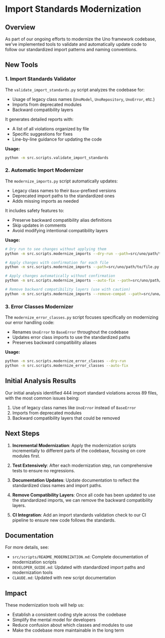 # Import Standards Modernization

## Overview

As part of our ongoing efforts to modernize the Uno framework codebase, we've implemented tools to validate and automatically update code to follow our standardized import patterns and naming conventions.

## New Tools

### 1. Import Standards Validator

The `validate_import_standards.py` script analyzes the codebase for:

- Usage of legacy class names (`UnoModel`, `UnoRepository`, `UnoError`, etc.)
- Imports from deprecated modules
- Backward compatibility layers 

It generates detailed reports with:
- A list of all violations organized by file
- Specific suggestions for fixes
- Line-by-line guidance for updating the code

**Usage:**
```bash
python -m src.scripts.validate_import_standards
```

### 2. Automatic Import Modernizer

The `modernize_imports.py` script automatically updates:

- Legacy class names to their `Base`-prefixed versions 
- Deprecated import paths to the standardized ones
- Adds missing imports as needed

It includes safety features to:
- Preserve backward compatibility alias definitions
- Skip updates in comments
- Avoid modifying intentional compatibility layers

**Usage:**
```bash
# Dry run to see changes without applying them
python -m src.scripts.modernize_imports --dry-run --path=src/uno/path/to/file.py

# Apply changes with confirmation for each file
python -m src.scripts.modernize_imports --path=src/uno/path/to/file.py

# Apply changes automatically without confirmation
python -m src.scripts.modernize_imports --auto-fix --path=src/uno/path/to/file.py

# Remove backward compatibility layers (use with caution)
python -m src.scripts.modernize_imports --remove-compat --path=src/uno/path/to/file.py
```

### 3. Error Classes Modernizer

The `modernize_error_classes.py` script focuses specifically on modernizing our error handling code:

- Renames `UnoError` to `BaseError` throughout the codebase
- Updates error class imports to use the standardized paths
- Preserves backward compatibility aliases

**Usage:**
```bash
python -m src.scripts.modernize_error_classes --dry-run
python -m src.scripts.modernize_error_classes --auto-fix
```

## Initial Analysis Results

Our initial analysis identified 444 import standard violations across 89 files, with the most common issues being:

1. Use of legacy class names like `UnoError` instead of `BaseError`
2. Imports from deprecated modules
3. Backward compatibility layers that could be removed

## Next Steps

1. **Incremental Modernization**: Apply the modernization scripts incrementally to different parts of the codebase, focusing on core modules first.

2. **Test Extensively**: After each modernization step, run comprehensive tests to ensure no regressions.

3. **Documentation Updates**: Update documentation to reflect the standardized class names and import paths.

4. **Remove Compatibility Layers**: Once all code has been updated to use the standardized imports, we can remove the backward compatibility layers.

5. **CI Integration**: Add an import standards validation check to our CI pipeline to ensure new code follows the standards.

## Documentation

For more details, see:
- `src/scripts/README_MODERNIZATION.md`: Complete documentation of modernization scripts
- `DEVELOPER_GUIDE.md`: Updated with standardized import paths and modernization tools
- `CLAUDE.md`: Updated with new script documentation

## Impact

These modernization tools will help us:
- Establish a consistent coding style across the codebase
- Simplify the mental model for developers
- Reduce confusion about which classes and modules to use
- Make the codebase more maintainable in the long term